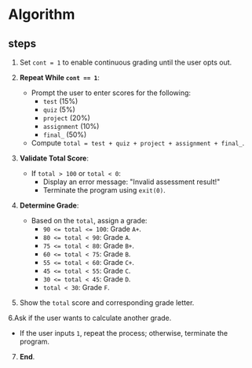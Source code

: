 

# Algorithm 
## steps

1. Set `cont = 1` to enable continuous grading until the user opts out.

2. **Repeat While `cont == 1`**:
     - Prompt the user to enter scores for the following:
       - `test` (15%)
       - `quiz` (5%)
       - `project` (20%)
       - `assignment` (10%)
       - `final_` (50%)
     - Compute `total = test + quiz + project + assignment + final_`.

3. **Validate Total Score**:
   - If `total > 100` or `total < 0`:
     - Display an error message: "Invalid assessment result!"
     - Terminate the program using `exit(0)`.

4. **Determine Grade**:
   - Based on the `total`, assign a grade:
     - `90 <= total <= 100`: Grade `A+`.
     - `80 <= total < 90`: Grade `A`.
     - `75 <= total < 80`: Grade `B+`.
     - `60 <= total < 75`: Grade `B`.
     - `55 <= total < 60`: Grade `C+`.
     - `45 <= total < 55`: Grade `C`.
     - `30 <= total < 45`: Grade `D`.
     - `total < 30`: Grade `F`.

5. Show the `total` score and corresponding grade letter.

6.Ask if the user wants to calculate another grade.
   - If the user inputs `1`, repeat the process; otherwise, terminate the program.

7. **End**.
